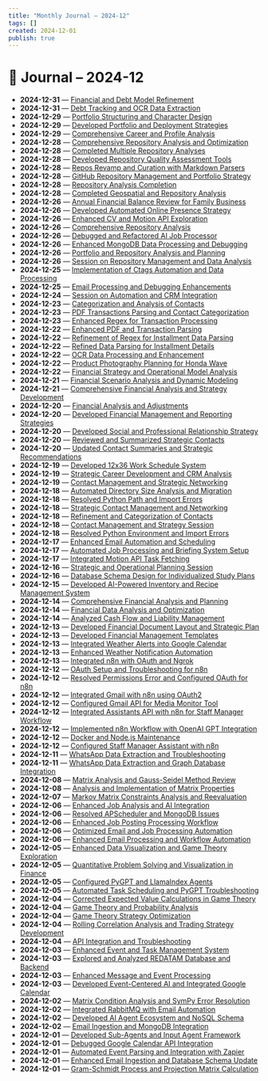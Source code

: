 ```yaml
---
title: "Monthly Journal – 2024-12"
tags: []
created: 2024-12-01
publish: true
---
```


# 📅 Journal – 2024-12

- **2024-12-31** — [Financial and Debt Model Refinement](../Business/2024-12-31_Financial_and_Debt_Model_Refinement.md)
- **2024-12-31** — [Debt Tracking and OCR Data Extraction](../Business/2024-12-31_Debt_Tracking_and_OCR_Data_Extraction.md)
- **2024-12-29** — [Portfolio Structuring and Character Design](../Business/2024-12-29_Portfolio_Structuring_and_Character_Design.md)
- **2024-12-29** — [Developed Portfolio and Deployment Strategies](../Dev/2024-12-29_Developed_Portfolio_and_Deployment_Strategies.md)
- **2024-12-29** — [Comprehensive Career and Profile Analysis](../Business/2024-12-29_Comprehensive_Career_and_Profile_Analysis.md)
- **2024-12-28** — [Comprehensive Repository Analysis and Optimization](../Dev/2024-12-28_Comprehensive_Repository_Analysis_and_Optimization.md)
- **2024-12-28** — [Completed Multiple Repository Analyses](../Dev/2024-12-28_Completed_Multiple_Repository_Analyses.md)
- **2024-12-28** — [Developed Repository Quality Assessment Tools](../Business/2024-12-28_Developed_Repository_Quality_Assessment_Tools.md)
- **2024-12-28** — [Repos Revamp and Curation with Markdown Parsers](../Business/2024-12-28_Repos_Revamp_and_Curation_with_Markdown_Parsers.md)
- **2024-12-28** — [GitHub Repository Management and Portfolio Strategy](../Dev/2024-12-28_GitHub_Repository_Management_and_Portfolio_Strateg.md)
- **2024-12-28** — [Repository Analysis Completion](../Dev/2024-12-28_Repository_Analysis_Completion.md)
- **2024-12-28** — [Completed Geospatial and Repository Analysis](../Dev/2024-12-28_Completed_Geospatial_and_Repository_Analysis.md)
- **2024-12-26** — [Annual Financial Balance Review for Family Business](../Business/2024-12-26_Annual_Financial_Balance_Review_for_Family_Busines.md)
- **2024-12-26** — [Developed Automated Online Presence Strategy](../Business/2024-12-26_Developed_Automated_Online_Presence_Strategy.md)
- **2024-12-26** — [Enhanced CV and Motion API Exploration](../Business/2024-12-26_Enhanced_CV_and_Motion_API_Exploration.md)
- **2024-12-26** — [Comprehensive Repository Analysis](../Dev/2024-12-26_Comprehensive_Repository_Analysis.md)
- **2024-12-26** — [Debugged and Refactored AI Job Processor](../Dev/2024-12-26_Debugged_and_Refactored_AI_Job_Processor.md)
- **2024-12-26** — [Enhanced MongoDB Data Processing and Debugging](../Dev/2024-12-26_Enhanced_MongoDB_Data_Processing_and_Debugging.md)
- **2024-12-26** — [Portfolio and Repository Analysis and Planning](../Dev/2024-12-26_Portfolio_and_Repository_Analysis_and_Planning.md)
- **2024-12-26** — [Session on Repository Management and Data Analysis](../Dev/2024-12-26_Session_on_Repository_Management_and_Data_Analysis.md)
- **2024-12-25** — [Implementation of Ctags Automation and Data Processing](../Dev/2024-12-25_Implementation_of_Ctags_Automation_and_Data_Proces.md)
- **2024-12-25** — [Email Processing and Debugging Enhancements](../Dev/2024-12-25_Email_Processing_and_Debugging_Enhancements.md)
- **2024-12-24** — [Session on Automation and CRM Integration](../CRM/2024-12-24_Session_on_Automation_and_CRM_Integration.md)
- **2024-12-23** — [Categorization and Analysis of Contacts](../Business/2024-12-23_Categorization_and_Analysis_of_Contacts.md)
- **2024-12-23** — [PDF Transactions Parsing and Contact Categorization](../CRM/2024-12-23_PDF_Transactions_Parsing_and_Contact_Categorizatio.md)
- **2024-12-23** — [Enhanced Regex for Transaction Processing](../Dev/2024-12-23_Enhanced_Regex_for_Transaction_Processing.md)
- **2024-12-22** — [Enhanced PDF and Transaction Parsing](../Dev/2024-12-22_Enhanced_PDF_and_Transaction_Parsing.md)
- **2024-12-22** — [Refinement of Regex for Installment Data Parsing](../Dev/2024-12-22_Refinement_of_Regex_for_Installment_Data_Parsing.md)
- **2024-12-22** — [Refined Data Parsing for Installment Details](../Dev/2024-12-22_Refined_Data_Parsing_for_Installment_Details.md)
- **2024-12-22** — [OCR Data Processing and Enhancement](../Dev/2024-12-22_OCR_Data_Processing_and_Enhancement.md)
- **2024-12-22** — [Product Photography Planning for Honda Wave](../Business/2024-12-22_Product_Photography_Planning_for_Honda_Wave.md)
- **2024-12-22** — [Financial Strategy and Operational Model Analysis](../Business/2024-12-22_Financial_Strategy_and_Operational_Model_Analysis.md)
- **2024-12-21** — [Financial Scenario Analysis and Dynamic Modeling](../Business/2024-12-21_Financial_Scenario_Analysis_and_Dynamic_Modeling.md)
- **2024-12-21** — [Comprehensive Financial Analysis and Strategy Development](../Business/2024-12-21_Comprehensive_Financial_Analysis_and_Strategy_Deve.md)
- **2024-12-20** — [Financial Analysis and Adjustments](../Business/2024-12-20_Financial_Analysis_and_Adjustments.md)
- **2024-12-20** — [Developed Financial Management and Reporting Strategies](../Business/2024-12-20_Developed_Financial_Management_and_Reporting_Strat.md)
- **2024-12-20** — [Developed Social and Professional Relationship Strategy](../Business/2024-12-20_Developed_Social_and_Professional_Relationship_Str.md)
- **2024-12-20** — [Reviewed and Summarized Strategic Contacts](../Business/2024-12-20_Reviewed_and_Summarized_Strategic_Contacts.md)
- **2024-12-20** — [Updated Contact Summaries and Strategic Recommendations](../CRM/2024-12-20_Updated_Contact_Summaries_and_Strategic_Recommenda.md)
- **2024-12-19** — [Developed 12x36 Work Schedule System](../Business/2024-12-19_Developed_12x36_Work_Schedule_System.md)
- **2024-12-19** — [Strategic Career Development and CRM Analysis](../Business/2024-12-19_Strategic_Career_Development_and_CRM_Analysis.md)
- **2024-12-19** — [Contact Management and Strategic Networking](../Business/2024-12-19_Contact_Management_and_Strategic_Networking.md)
- **2024-12-18** — [Automated Directory Size Analysis and Migration](../Dev/2024-12-18_Automated_Directory_Size_Analysis_and_Migration.md)
- **2024-12-18** — [Resolved Python Path and Import Errors](../Dev/2024-12-18_Resolved_Python_Path_and_Import_Errors.md)
- **2024-12-18** — [Strategic Contact Management and Networking](../Business/2024-12-18_Strategic_Contact_Management_and_Networking.md)
- **2024-12-18** — [Refinement and Categorization of Contacts](../CRM/2024-12-18_Refinement_and_Categorization_of_Contacts.md)
- **2024-12-18** — [Contact Management and Strategy Session](../Business/2024-12-18_Contact_Management_and_Strategy_Session.md)
- **2024-12-18** — [Resolved Python Environment and Import Errors](../Dev/2024-12-18_Resolved_Python_Environment_and_Import_Errors.md)
- **2024-12-17** — [Enhanced Email Automation and Scheduling](../Dev/2024-12-17_Enhanced_Email_Automation_and_Scheduling.md)
- **2024-12-17** — [Automated Job Processing and Briefing System Setup](../Dev/2024-12-17_Automated_Job_Processing_and_Briefing_System_Setup.md)
- **2024-12-17** — [Integrated Motion API Task Fetching](../Dev/2024-12-17_Integrated_Motion_API_Task_Fetching.md)
- **2024-12-16** — [Strategic and Operational Planning Session](../Business/2024-12-16_Strategic_and_Operational_Planning_Session.md)
- **2024-12-16** — [Database Schema Design for Individualized Study Plans](../Dev/2024-12-16_Database_Schema_Design_for_Individualized_Study_Pl.md)
- **2024-12-15** — [Developed AI-Powered Inventory and Recipe Management System](../Dev/2024-12-15_Developed_AI-Powered_Inventory_and_Recipe_Manageme.md)
- **2024-12-14** — [Comprehensive Financial Analysis and Planning](../Business/2024-12-14_Comprehensive_Financial_Analysis_and_Planning.md)
- **2024-12-14** — [Financial Data Analysis and Optimization](../Business/2024-12-14_Financial_Data_Analysis_and_Optimization.md)
- **2024-12-14** — [Analyzed Cash Flow and Liability Management](../Business/2024-12-14_Analyzed_Cash_Flow_and_Liability_Management.md)
- **2024-12-13** — [Developed Financial Document Layout and Strategic Plan](../Business/2024-12-13_Developed_Financial_Document_Layout_and_Strategic_.md)
- **2024-12-13** — [Developed Financial Management Templates](../Business/2024-12-13_Developed_Financial_Management_Templates.md)
- **2024-12-13** — [Integrated Weather Alerts into Google Calendar](../Dev/2024-12-13_Integrated_Weather_Alerts_into_Google_Calendar.md)
- **2024-12-13** — [Enhanced Weather Notification Automation](../Dev/2024-12-13_Enhanced_Weather_Notification_Automation.md)
- **2024-12-13** — [Integrated n8n with OAuth and Ngrok](../Dev/2024-12-13_Integrated_n8n_with_OAuth_and_Ngrok.md)
- **2024-12-12** — [OAuth Setup and Troubleshooting for n8n](../Dev/2024-12-12_OAuth_Setup_and_Troubleshooting_for_n8n.md)
- **2024-12-12** — [Resolved Permissions Error and Configured OAuth for n8n](../Dev/2024-12-12_Resolved_Permissions_Error_and_Configured_OAuth_fo.md)
- **2024-12-12** — [Integrated Gmail with n8n using OAuth2](../Dev/2024-12-12_Integrated_Gmail_with_n8n_using_OAuth2.md)
- **2024-12-12** — [Configured Gmail API for Media Monitor Tool](../Media/2024-12-12_Configured_Gmail_API_for_Media_Monitor_Tool.md)
- **2024-12-12** — [Integrated Assistants API with n8n for Staff Manager Workflow](../Dev/2024-12-12_Integrated_Assistants_API_with_n8n_for_Staff_Manag.md)
- **2024-12-12** — [Implemented n8n Workflow with OpenAI GPT Integration](../Dev/2024-12-12_Implemented_n8n_Workflow_with_OpenAI_GPT_Integrati.md)
- **2024-12-12** — [Docker and Node.js Maintenance](../Dev/2024-12-12_Docker_and_Node.js_Maintenance.md)
- **2024-12-12** — [Configured Staff Manager Assistant with n8n](../Dev/2024-12-12_Configured_Staff_Manager_Assistant_with_n8n.md)
- **2024-12-11** — [WhatsApp Data Extraction and Troubleshooting](../Dev/2024-12-11_WhatsApp_Data_Extraction_and_Troubleshooting.md)
- **2024-12-11** — [WhatsApp Data Extraction and Graph Database Integration](../Dev/2024-12-11_WhatsApp_Data_Extraction_and_Graph_Database_Integr.md)
- **2024-12-08** — [Matrix Analysis and Gauss-Seidel Method Review](../Teaching/2024-12-08_Matrix_Analysis_and_Gauss-Seidel_Method_Review.md)
- **2024-12-08** — [Analysis and Implementation of Matrix Properties](../Dev/2024-12-08_Analysis_and_Implementation_of_Matrix_Properties.md)
- **2024-12-07** — [Markov Matrix Constraints Analysis and Reevaluation](../Dev/2024-12-07_Markov_Matrix_Constraints_Analysis_and_Reevaluatio.md)
- **2024-12-06** — [Enhanced Job Analysis and AI Integration](../Business/2024-12-06_Enhanced_Job_Analysis_and_AI_Integration.md)
- **2024-12-06** — [Resolved APScheduler and MongoDB Issues](../Dev/2024-12-06_Resolved_APScheduler_and_MongoDB_Issues.md)
- **2024-12-06** — [Enhanced Job Posting Processing Workflow](../Dev/2024-12-06_Enhanced_Job_Posting_Processing_Workflow.md)
- **2024-12-06** — [Optimized Email and Job Processing Automation](../Dev/2024-12-06_Optimized_Email_and_Job_Processing_Automation.md)
- **2024-12-06** — [Enhanced Email Processing and Workflow Automation](../Dev/2024-12-06_Enhanced_Email_Processing_and_Workflow_Automation.md)
- **2024-12-05** — [Enhanced Data Visualization and Game Theory Exploration](../Dev/2024-12-05_Enhanced_Data_Visualization_and_Game_Theory_Explor.md)
- **2024-12-05** — [Quantitative Problem Solving and Visualization in Finance](../Business/2024-12-05_Quantitative_Problem_Solving_and_Visualization_in_.md)
- **2024-12-05** — [Configured PyGPT and LlamaIndex Agents](../Dev/2024-12-05_Configured_PyGPT_and_LlamaIndex_Agents.md)
- **2024-12-05** — [Automated Task Scheduling and PyGPT Troubleshooting](../Dev/2024-12-05_Automated_Task_Scheduling_and_PyGPT_Troubleshootin.md)
- **2024-12-04** — [Corrected Expected Value Calculations in Game Theory](../Dev/2024-12-04_Corrected_Expected_Value_Calculations_in_Game_Theo.md)
- **2024-12-04** — [Game Theory and Probability Analysis](../Business/2024-12-04_Game_Theory_and_Probability_Analysis.md)
- **2024-12-04** — [Game Theory Strategy Optimization](../Dev/2024-12-04_Game_Theory_Strategy_Optimization.md)
- **2024-12-04** — [Rolling Correlation Analysis and Trading Strategy Development](../Business/2024-12-04_Rolling_Correlation_Analysis_and_Trading_Strategy_.md)
- **2024-12-04** — [API Integration and Troubleshooting](../Dev/2024-12-04_API_Integration_and_Troubleshooting.md)
- **2024-12-03** — [Enhanced Event and Task Management System](../Dev/2024-12-03_Enhanced_Event_and_Task_Management_System.md)
- **2024-12-03** — [Explored and Analyzed REDATAM Database and Backend](../Dev/2024-12-03_Explored_and_Analyzed_REDATAM_Database_and_Backend.md)
- **2024-12-03** — [Enhanced Message and Event Processing](../Dev/2024-12-03_Enhanced_Message_and_Event_Processing.md)
- **2024-12-03** — [Developed Event-Centered AI and Integrated Google Calendar](../Dev/2024-12-03_Developed_Event-Centered_AI_and_Integrated_Google_.md)
- **2024-12-02** — [Matrix Condition Analysis and SymPy Error Resolution](../Dev/2024-12-02_Matrix_Condition_Analysis_and_SymPy_Error_Resoluti.md)
- **2024-12-02** — [Integrated RabbitMQ with Email Automation](../Dev/2024-12-02_Integrated_RabbitMQ_with_Email_Automation.md)
- **2024-12-02** — [Developed AI Agent Ecosystem and NoSQL Schema](../Dev/2024-12-02_Developed_AI_Agent_Ecosystem_and_NoSQL_Schema.md)
- **2024-12-02** — [Email Ingestion and MongoDB Integration](../Dev/2024-12-02_Email_Ingestion_and_MongoDB_Integration.md)
- **2024-12-01** — [Developed Sub-Agents and Input Agent Framework](../Dev/2024-12-01_Developed_Sub-Agents_and_Input_Agent_Framework.md)
- **2024-12-01** — [Debugged Google Calendar API Integration](../Dev/2024-12-01_Debugged_Google_Calendar_API_Integration.md)
- **2024-12-01** — [Automated Event Parsing and Integration with Zapier](../Dev/2024-12-01_Automated_Event_Parsing_and_Integration_with_Zapie.md)
- **2024-12-01** — [Enhanced Email Ingestion and Database Schema Update](../Dev/2024-12-01_Enhanced_Email_Ingestion_and_Database_Schema_Updat.md)
- **2024-12-01** — [Gram-Schmidt Process and Projection Matrix Calculation](../Teaching/2024-12-01_Gram-Schmidt_Process_and_Projection_Matrix_Calcula.md)
